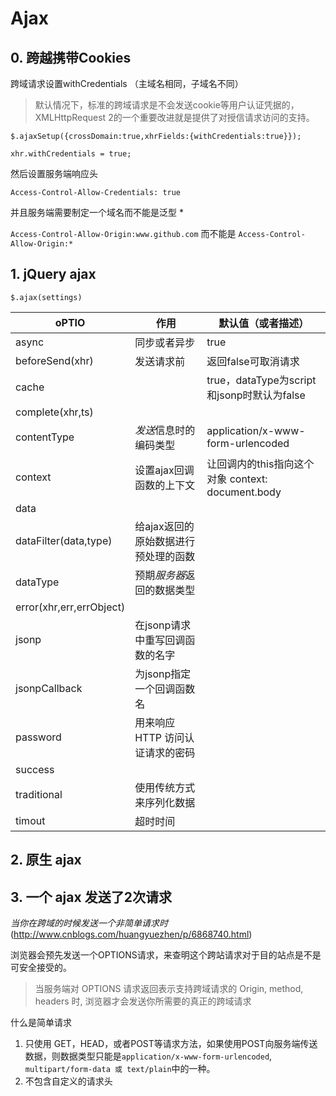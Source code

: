 # Ajax

## 0. 跨越携带Cookies

跨域请求设置withCredentials （主域名相同，子域名不同）

> 默认情况下，标准的跨域请求是不会发送cookie等用户认证凭据的，XMLHttpRequest 2的一个重要改进就是提供了对授信请求访问的支持。

`$.ajaxSetup({crossDomain:true,xhrFields:{withCredentials:true}});`

`xhr.withCredentials = true;`

然后设置服务端响应头

`Access-Control-Allow-Credentials: true`

并且服务端需要制定一个域名而不能是泛型 *

`Access-Control-Allow-Origin:www.github.com` 而不能是  `Access-Control-Allow-Origin:*`

## 1. jQuery ajax

`$.ajax(settings)`

| oPTIO                    | 作用                   | 默认值（或者描述）                              |
| ------------------------ | -------------------- | -------------------------------------- |
| async                    | 同步或者异步               | true                                   |
| beforeSend(xhr)          | 发送请求前                | 返回false可取消请求                           |
| cache                    |                      | true，dataType为script和jsonp时默认为false    |
| complete(xhr,ts)         |                      |                                        |
| contentType              | *发送*信息时的编码类型         | application/x-www-form-urlencoded      |
| context                  | 设置ajax回调函数的上下文       | 让回调内的this指向这个对象 context: document.body |
| data                     |                      |                                        |
| dataFilter(data,type)    | 给ajax返回的原始数据进行预处理的函数 |                                        |
| dataType                 | 预期*服务器*返回的数据类型       |                                        |
| error(xhr,err,errObject) |                      |                                        |
| jsonp                    | 在jsonp请求中重写回调函数的名字   |                                        |
| jsonpCallback            | 为jsonp指定一个回调函数名      |                                        |
| password                 | 用来响应 HTTP 访问认证请求的密码  |                                        |
| success                  |                      |                                        |
| traditional              | 使用传统方式来序列化数据         |                                        |
| timout                   | 超时时间                 |                                        |



## 2. 原生 ajax



## 3. 一个 ajax 发送了2次请求

*当你在跨域的时候发送一个非简单请求时*  (http://www.cnblogs.com/huangyuezhen/p/6868740.html)

浏览器会预先发送一个OPTIONS请求，来查明这个跨站请求对于目的站点是不是可安全接受的。

> 当服务端对 OPTIONS 请求返回表示支持跨域请求的 Origin, method, headers 时, 浏览器才会发送你所需要的真正的跨域请求

什么是简单请求	

1. 只使用 GET，HEAD，或者POST等请求方法，如果使用POST向服务端传送数据，则数据类型只能是`application/x-www-form-urlencoded`, `multipart/form-data 或 text/plain`中的一种。
2. 不包含自定义的请求头